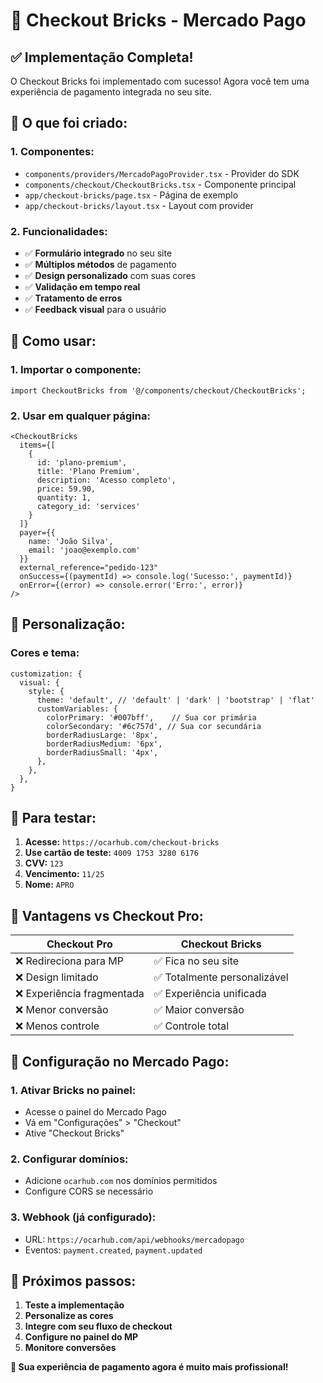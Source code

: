 # 🚀 Checkout Bricks - Mercado Pago

## ✅ **Implementação Completa!**

O Checkout Bricks foi implementado com sucesso! Agora você tem uma experiência de pagamento integrada no seu site.

## 🎯 **O que foi criado:**

### **1. Componentes:**
- `components/providers/MercadoPagoProvider.tsx` - Provider do SDK
- `components/checkout/CheckoutBricks.tsx` - Componente principal
- `app/checkout-bricks/page.tsx` - Página de exemplo
- `app/checkout-bricks/layout.tsx` - Layout com provider

### **2. Funcionalidades:**
- ✅ **Formulário integrado** no seu site
- ✅ **Múltiplos métodos** de pagamento
- ✅ **Design personalizado** com suas cores
- ✅ **Validação em tempo real**
- ✅ **Tratamento de erros**
- ✅ **Feedback visual** para o usuário

## 🔧 **Como usar:**

### **1. Importar o componente:**
```tsx
import CheckoutBricks from '@/components/checkout/CheckoutBricks';
```

### **2. Usar em qualquer página:**
```tsx
<CheckoutBricks
  items={[
    {
      id: 'plano-premium',
      title: 'Plano Premium',
      description: 'Acesso completo',
      price: 59.90,
      quantity: 1,
      category_id: 'services'
    }
  ]}
  payer={{
    name: 'João Silva',
    email: 'joao@exemplo.com'
  }}
  external_reference="pedido-123"
  onSuccess={(paymentId) => console.log('Sucesso:', paymentId)}
  onError={(error) => console.error('Erro:', error)}
/>
```

## 🎨 **Personalização:**

### **Cores e tema:**
```tsx
customization: {
  visual: {
    style: {
      theme: 'default', // 'default' | 'dark' | 'bootstrap' | 'flat'
      customVariables: {
        colorPrimary: '#007bff',    // Sua cor primária
        colorSecondary: '#6c757d', // Sua cor secundária
        borderRadiusLarge: '8px',
        borderRadiusMedium: '6px',
        borderRadiusSmall: '4px',
      },
    },
  },
}
```

## 🧪 **Para testar:**

1. **Acesse:** `https://ocarhub.com/checkout-bricks`
2. **Use cartão de teste:** `4009 1753 3280 6176`
3. **CVV:** `123`
4. **Vencimento:** `11/25`
5. **Nome:** `APRO`

## 🎯 **Vantagens vs Checkout Pro:**

| Checkout Pro | Checkout Bricks |
|-------------|----------------|
| ❌ Redireciona para MP | ✅ Fica no seu site |
| ❌ Design limitado | ✅ Totalmente personalizável |
| ❌ Experiência fragmentada | ✅ Experiência unificada |
| ❌ Menor conversão | ✅ Maior conversão |
| ❌ Menos controle | ✅ Controle total |

## 🔧 **Configuração no Mercado Pago:**

### **1. Ativar Bricks no painel:**
- Acesse o painel do Mercado Pago
- Vá em "Configurações" > "Checkout"
- Ative "Checkout Bricks"

### **2. Configurar domínios:**
- Adicione `ocarhub.com` nos domínios permitidos
- Configure CORS se necessário

### **3. Webhook (já configurado):**
- URL: `https://ocarhub.com/api/webhooks/mercadopago`
- Eventos: `payment.created`, `payment.updated`

## 🚀 **Próximos passos:**

1. **Teste a implementação**
2. **Personalize as cores**
3. **Integre com seu fluxo de checkout**
4. **Configure no painel do MP**
5. **Monitore conversões**

**🎉 Sua experiência de pagamento agora é muito mais profissional!**
